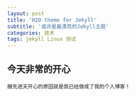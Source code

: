 ```yaml
---
layout: post
title: 'H2O theme for Jekyll'
subtitle: '或许是最漂亮的Jekyll主题'
categories: 技术
tags: jekyll Linux 测试
---
```



## 今天非常的开心

	艘先进天开心的原因就是我已经做成了我的个人博客！
